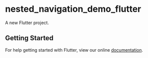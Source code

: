 # nested_navigation_demo_flutter

A new Flutter project.

## Getting Started

For help getting started with Flutter, view our online
[documentation](https://flutter.io/).

